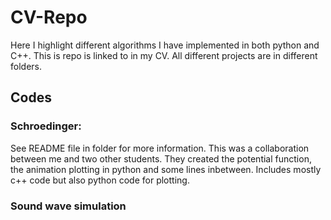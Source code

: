 # CV-Repo
Here I highlight different algorithms I have implemented in both python and C++. This is repo is linked to in my CV. All different projects are in different folders.

## Codes
### Schroedinger:
See README file in folder for more information. This was a collaboration between me and two other students. They created the potential function, the animation plotting in python and some lines inbetween. Includes mostly c++ code but also python code for plotting.


### Sound wave simulation
